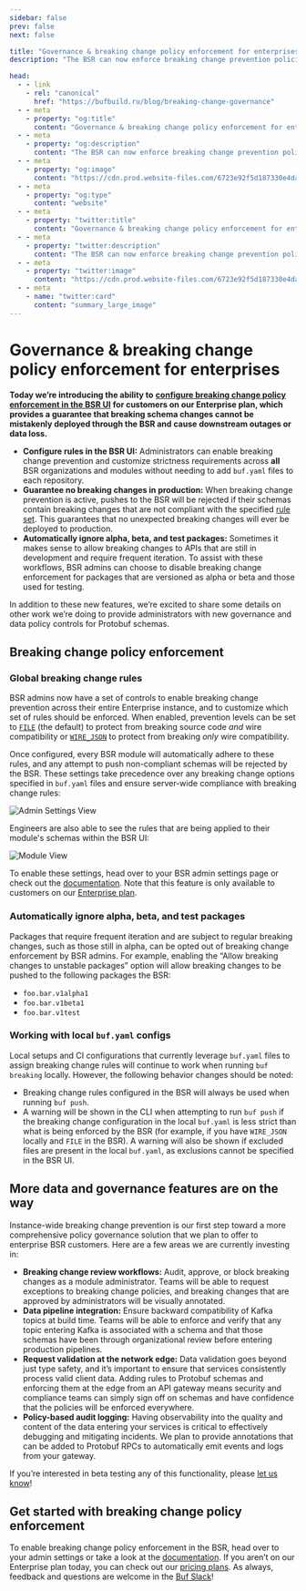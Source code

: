 ```yaml
---
sidebar: false
prev: false
next: false

title: "Governance & breaking change policy enforcement for enterprises"
description: "The BSR can now enforce breaking change prevention policies across all modules."

head:
  - - link
    - rel: "canonical"
      href: "https://bufbuild.ru/blog/breaking-change-governance"
  - - meta
    - property: "og:title"
      content: "Governance & breaking change policy enforcement for enterprises"
  - - meta
    - property: "og:description"
      content: "The BSR can now enforce breaking change prevention policies across all modules."
  - - meta
    - property: "og:image"
      content: "https://cdn.prod.website-files.com/6723e92f5d187330e4da8144/6750cc3fee8391dc84fb708d_Governance%20%26%20breaking.png"
  - - meta
    - property: "og:type"
      content: "website"
  - - meta
    - property: "twitter:title"
      content: "Governance & breaking change policy enforcement for enterprises"
  - - meta
    - property: "twitter:description"
      content: "The BSR can now enforce breaking change prevention policies across all modules."
  - - meta
    - property: "twitter:image"
      content: "https://cdn.prod.website-files.com/6723e92f5d187330e4da8144/6750cc3fee8391dc84fb708d_Governance%20%26%20breaking.png"
  - - meta
    - name: "twitter:card"
      content: "summary_large_image"
---
```


# Governance & breaking change policy enforcement for enterprises

**Today we’re introducing the ability to** [**configure breaking change policy enforcement in the BSR UI**](/docs/bsr/policy-checks/breaking/overview/index.md) **for customers on our Enterprise plan, which provides a guarantee that breaking schema changes cannot be mistakenly deployed through the BSR and cause downstream outages or data loss.**

- **Configure rules in the BSR UI:** Administrators can enable breaking change prevention and customize strictness requirements across **all** BSR organizations and modules without needing to add `buf.yaml` files to each repository.
- **Guarantee no breaking changes in production:** When breaking change prevention is active, pushes to the BSR will be rejected if their schemas contain breaking changes that are not compliant with the specified [rule set](/docs/breaking/overview/index.md). This guarantees that no unexpected breaking changes will ever be deployed to production.
- **Automatically ignore alpha, beta, and test packages:** Sometimes it makes sense to allow breaking changes to APIs that are still in development and require frequent iteration. To assist with these workflows, BSR admins can choose to disable breaking change enforcement for packages that are versioned as alpha or beta and those used for testing.

In addition to these new features, we’re excited to share some details on other work we’re doing to provide administrators with new governance and data policy controls for Protobuf schemas.

## Breaking change policy enforcement

### Global breaking change rules

BSR admins now have a set of controls to enable breaking change prevention across their entire Enterprise instance, and to customize which set of rules should be enforced. When enabled, prevention levels can be set to [`FILE`](/docs/breaking/rules/index.md) (the default) to protect from breaking source code _and_ wire compatibility or [`WIRE_JSON`](/docs/breaking/rules/index.md) to protect from breaking _only_ wire compatibility.

Once configured, every BSR module will automatically adhere to these rules, and any attempt to push non-compliant schemas will be rejected by the BSR. These settings take precedence over any breaking change options specified in `buf.yaml` files and ensure server-wide compliance with breaking change rules:

![Admin Settings View](https://cdn.prod.website-files.com/6723e92f5d187330e4da8144/6747a2a8d02fcf7e5155dcd7_admin-settings-I3GOGJGX.png)

Engineers are also able to see the rules that are being applied to their module's schemas within the BSR UI:

![Module View](https://cdn.prod.website-files.com/6723e92f5d187330e4da8144/6747a2a6019fdd2d648a7aca_module-view-YQDP2UZ5.png)

To enable these settings, head over to your BSR admin settings page or check out the [documentation](/docs/bsr/policy-checks/breaking/setup/index.md). Note that this feature is only available to customers on our [Enterprise plan](https://buf.build/pricing/).

### Automatically ignore alpha, beta, and test packages

Packages that require frequent iteration and are subject to regular breaking changes, such as those still in alpha, can be opted out of breaking change enforcement by BSR admins. For example, enabling the “Allow breaking changes to unstable packages” option will allow breaking changes to be pushed to the following packages the BSR:

- `foo.bar.v1alpha1`
- `foo.bar.v1beta1`
- `foo.bar.v1test`

### Working with local `buf.yaml` configs

Local setups and CI configurations that currently leverage `buf.yaml` files to assign breaking change rules will continue to work when running `buf breaking` locally. However, the following behavior changes should be noted:

- Breaking change rules configured in the BSR will always be used when running `buf push`.
- A warning will be shown in the CLI when attempting to run `buf push` if the breaking change configuration in the local `buf.yaml` is less strict than what is being enforced by the BSR (for example, if you have `WIRE_JSON` locally and `FILE` in the BSR). A warning will also be shown if excluded files are present in the local `buf.yaml`, as exclusions cannot be specified in the BSR UI.

## More data and governance features are on the way

Instance-wide breaking change prevention is our first step toward a more comprehensive policy governance solution that we plan to offer to enterprise BSR customers. Here are a few areas we are currently investing in:

- **Breaking change review workflows:** Audit, approve, or block breaking changes as a module administrator. Teams will be able to request exceptions to breaking change policies, and breaking changes that are approved by administrators will be visually annotated.
- **Data pipeline integration:** Ensure backward compatibility of Kafka topics at build time. Teams will be able to enforce and verify that any topic entering Kafka is associated with a schema and that those schemas have been through organizational review before entering production pipelines.
- **Request validation at the network edge:** Data validation goes beyond just type safety, and it’s important to ensure that services consistently process valid client data. Adding rules to Protobuf schemas and enforcing them at the edge from an API gateway means security and compliance teams can simply sign off on schemas and have confidence that the policies will be enforced everywhere.
- **Policy-based audit logging:** Having observability into the quality and content of the data entering your services is critical to effectively debugging and mitigating incidents. We plan to provide annotations that can be added to Protobuf RPCs to automatically emit events and logs from your gateway.

If you’re interested in beta testing any of this functionality, please [let us know](https://buf.build/contact-us)!

## Get started with breaking change policy enforcement

To enable breaking change policy enforcement in the BSR, head over to your admin settings or take a look at the [documentation](/docs/bsr/policy-checks/breaking/overview/index.md). If you aren’t on our Enterprise plan today, you can check out our [pricing plans](https://buf.build/pricing/). As always, feedback and questions are welcome in the [Buf Slack](https://buf.build/b/slack/)!

‍
